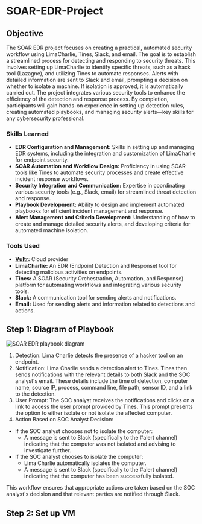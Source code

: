 # SOAR-EDR-Project


## Objective

The SOAR EDR project focuses on creating a practical, automated security workflow using LimaCharlie, Tines, Slack, and email. The goal is to establish a streamlined process for detecting and responding to security threats. This involves setting up LimaCharlie to identify specific threats, such as a hack tool (Lazagne), and utilizing Tines to automate responses. Alerts with detailed information are sent to Slack and email, prompting a decision on whether to isolate a machine. If isolation is approved, it is automatically carried out.
The project integrates various security tools to enhance the efficiency of the detection and response process. By completion, participants will gain hands-on experience in setting up detection rules, creating automated playbooks, and managing security alerts—key skills for any cybersecurity professional.



### Skills Learned
* **EDR Configuration and Management:** Skills in setting up and managing EDR systems, including the integration and customization of LimaCharlie for endpoint security.
* **SOAR Automation and Workflow Design:** Proficiency in using SOAR tools like Tines to automate security processes and create effective incident response workflows.
* **Security Integration and Communication:** Expertise in coordinating various security tools (e.g., Slack, email) for streamlined threat detection and response.
* **Playbook Development:** Ability to design and implement automated playbooks for efficient incident management and response.
* **Alert Management and Criteria Development:** Understanding of how to create and manage detailed security alerts, and developing criteria for automated machine isolation.

### Tools Used

* **[Vultr](https://www.vultr.com):** Cloud provider
* **LimaCharlie:** An EDR (Endpoint Detection and Response) tool for detecting malicious activities on endpoints.
* **Tines:** A SOAR (Security Orchestration, Automation, and Response) platform for automating workflows and integrating various security tools.
* **Slack:** A communication tool for sending alerts and notifications.
* **Email:** Used for sending alerts and information related to detections and actions.

## Step 1: Diagram of Playbook

![SOAR EDR playbook diagram](https://github.com/user-attachments/assets/ec7a5f1d-02f0-48bf-9145-c91e6fe49a09)
 
1. Detection: Lima Charlie detects the presence of a hacker tool on an endpoint.
2. Notification: Lima Charlie sends a detection alert to Tines. Tines then sends notifications with the relevant details to both Slack and the SOC analyst's email. These details include the time of detection, computer name, source IP, process, command line, file path, sensor ID, and a link to the detection.
3. User Prompt: The SOC analyst receives the notifications and clicks on a link to access the user prompt provided by Tines. This prompt presents the option to either isolate or not isolate the affected computer.
4. Action Based on SOC Analyst Decision:
* If the SOC analyst chooses not to isolate the computer:
  * A message is sent to Slack (specifically to the #alert channel) indicating that the computer was not isolated and advising to investigate further.
* If the SOC analyst chooses to isolate the computer:
  * Lima Charlie automatically isolates the computer.
  * A message is sent to Slack (specifically to the #alert channel) indicating that the computer has been successfully isolated.

This workflow ensures that appropriate actions are taken based on the SOC analyst's decision and that relevant parties are notified through Slack.

## Step 2: Set up VM
